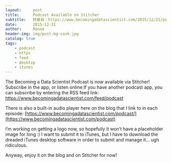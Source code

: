 ```yaml
---
layout:     post
title:      Podcast Available on Stitcher
subtitle:   转载自：https://www.becomingadatascientist.com/2015/12/21/podcast-available-on-stitcher/
date:       2015-12-21
author:     Renee
header-img: img/post-bg-cook.jpg
catalog: true
tags:
    - podcast
    - https
    - feed
    - desktop
    - itunes
---
```


The Becoming a Data Scientist Podcast is now available via Stitcher! Subscribe in the app, or listen online:If you have another podcast app, you can subscribe by entering the RSS feed link: https://www.becomingadatascientist.com/feed/podcast

There is also a built-in audio player here on the blog that I link to in each episode: [https://www.becomingadatascientist.com/podcast/](https://www.becomingadatascientist.com/podcast)

I’m working on getting a logo now, so hopefully it won’t have a placeholder image for long :) I want to submit it to iTunes, but I have to download the dreaded iTunes desktop software in order to submit and manage it… ugh ridiculous.

Anyway, enjoy it on the blog and on Stitcher for now!
